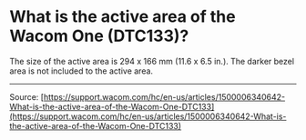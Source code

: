 # What is the active area of the Wacom One (DTC133)?

The size of the active area is 294 x 166 mm (11.6 x 6.5 in.). The darker bezel area is not included to the active area.

---
Source: [https://support.wacom.com/hc/en-us/articles/1500006340642-What-is-the-active-area-of-the-Wacom-One-DTC133](https://support.wacom.com/hc/en-us/articles/1500006340642-What-is-the-active-area-of-the-Wacom-One-DTC133)
